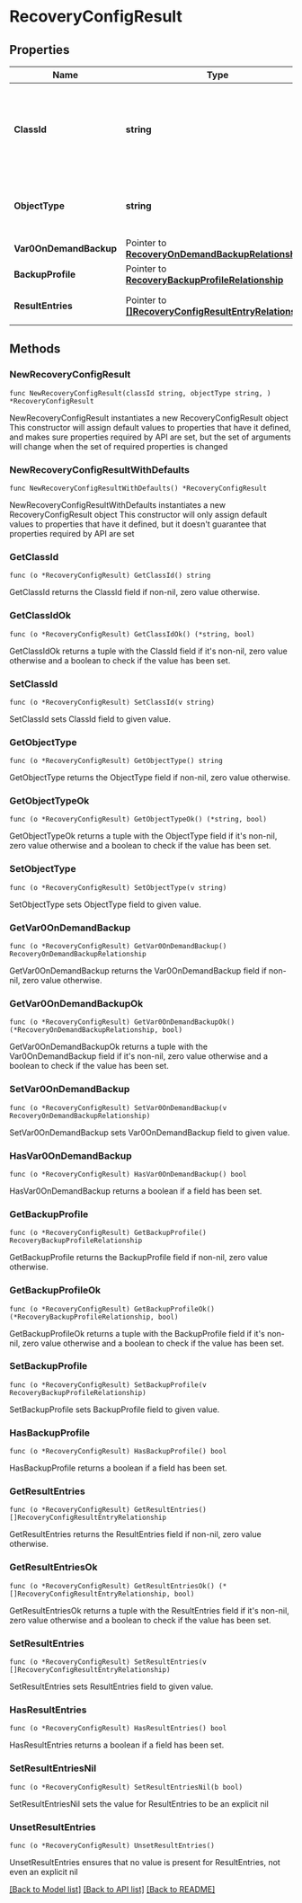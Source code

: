 # RecoveryConfigResult

## Properties

Name | Type | Description | Notes
------------ | ------------- | ------------- | -------------
**ClassId** | **string** | The fully-qualified name of the instantiated, concrete type. This property is used as a discriminator to identify the type of the payload when marshaling and unmarshaling data. | [default to "recovery.ConfigResult"]
**ObjectType** | **string** | The fully-qualified name of the instantiated, concrete type. The value should be the same as the &#39;ClassId&#39; property. | [default to "recovery.ConfigResult"]
**Var0OnDemandBackup** | Pointer to [**RecoveryOnDemandBackupRelationship**](recovery.OnDemandBackup.Relationship.md) |  | [optional] 
**BackupProfile** | Pointer to [**RecoveryBackupProfileRelationship**](recovery.BackupProfile.Relationship.md) |  | [optional] 
**ResultEntries** | Pointer to [**[]RecoveryConfigResultEntryRelationship**](recovery.ConfigResultEntry.Relationship.md) | An array of relationships to recoveryConfigResultEntry resources. | [optional] 

## Methods

### NewRecoveryConfigResult

`func NewRecoveryConfigResult(classId string, objectType string, ) *RecoveryConfigResult`

NewRecoveryConfigResult instantiates a new RecoveryConfigResult object
This constructor will assign default values to properties that have it defined,
and makes sure properties required by API are set, but the set of arguments
will change when the set of required properties is changed

### NewRecoveryConfigResultWithDefaults

`func NewRecoveryConfigResultWithDefaults() *RecoveryConfigResult`

NewRecoveryConfigResultWithDefaults instantiates a new RecoveryConfigResult object
This constructor will only assign default values to properties that have it defined,
but it doesn't guarantee that properties required by API are set

### GetClassId

`func (o *RecoveryConfigResult) GetClassId() string`

GetClassId returns the ClassId field if non-nil, zero value otherwise.

### GetClassIdOk

`func (o *RecoveryConfigResult) GetClassIdOk() (*string, bool)`

GetClassIdOk returns a tuple with the ClassId field if it's non-nil, zero value otherwise
and a boolean to check if the value has been set.

### SetClassId

`func (o *RecoveryConfigResult) SetClassId(v string)`

SetClassId sets ClassId field to given value.


### GetObjectType

`func (o *RecoveryConfigResult) GetObjectType() string`

GetObjectType returns the ObjectType field if non-nil, zero value otherwise.

### GetObjectTypeOk

`func (o *RecoveryConfigResult) GetObjectTypeOk() (*string, bool)`

GetObjectTypeOk returns a tuple with the ObjectType field if it's non-nil, zero value otherwise
and a boolean to check if the value has been set.

### SetObjectType

`func (o *RecoveryConfigResult) SetObjectType(v string)`

SetObjectType sets ObjectType field to given value.


### GetVar0OnDemandBackup

`func (o *RecoveryConfigResult) GetVar0OnDemandBackup() RecoveryOnDemandBackupRelationship`

GetVar0OnDemandBackup returns the Var0OnDemandBackup field if non-nil, zero value otherwise.

### GetVar0OnDemandBackupOk

`func (o *RecoveryConfigResult) GetVar0OnDemandBackupOk() (*RecoveryOnDemandBackupRelationship, bool)`

GetVar0OnDemandBackupOk returns a tuple with the Var0OnDemandBackup field if it's non-nil, zero value otherwise
and a boolean to check if the value has been set.

### SetVar0OnDemandBackup

`func (o *RecoveryConfigResult) SetVar0OnDemandBackup(v RecoveryOnDemandBackupRelationship)`

SetVar0OnDemandBackup sets Var0OnDemandBackup field to given value.

### HasVar0OnDemandBackup

`func (o *RecoveryConfigResult) HasVar0OnDemandBackup() bool`

HasVar0OnDemandBackup returns a boolean if a field has been set.

### GetBackupProfile

`func (o *RecoveryConfigResult) GetBackupProfile() RecoveryBackupProfileRelationship`

GetBackupProfile returns the BackupProfile field if non-nil, zero value otherwise.

### GetBackupProfileOk

`func (o *RecoveryConfigResult) GetBackupProfileOk() (*RecoveryBackupProfileRelationship, bool)`

GetBackupProfileOk returns a tuple with the BackupProfile field if it's non-nil, zero value otherwise
and a boolean to check if the value has been set.

### SetBackupProfile

`func (o *RecoveryConfigResult) SetBackupProfile(v RecoveryBackupProfileRelationship)`

SetBackupProfile sets BackupProfile field to given value.

### HasBackupProfile

`func (o *RecoveryConfigResult) HasBackupProfile() bool`

HasBackupProfile returns a boolean if a field has been set.

### GetResultEntries

`func (o *RecoveryConfigResult) GetResultEntries() []RecoveryConfigResultEntryRelationship`

GetResultEntries returns the ResultEntries field if non-nil, zero value otherwise.

### GetResultEntriesOk

`func (o *RecoveryConfigResult) GetResultEntriesOk() (*[]RecoveryConfigResultEntryRelationship, bool)`

GetResultEntriesOk returns a tuple with the ResultEntries field if it's non-nil, zero value otherwise
and a boolean to check if the value has been set.

### SetResultEntries

`func (o *RecoveryConfigResult) SetResultEntries(v []RecoveryConfigResultEntryRelationship)`

SetResultEntries sets ResultEntries field to given value.

### HasResultEntries

`func (o *RecoveryConfigResult) HasResultEntries() bool`

HasResultEntries returns a boolean if a field has been set.

### SetResultEntriesNil

`func (o *RecoveryConfigResult) SetResultEntriesNil(b bool)`

 SetResultEntriesNil sets the value for ResultEntries to be an explicit nil

### UnsetResultEntries
`func (o *RecoveryConfigResult) UnsetResultEntries()`

UnsetResultEntries ensures that no value is present for ResultEntries, not even an explicit nil

[[Back to Model list]](../README.md#documentation-for-models) [[Back to API list]](../README.md#documentation-for-api-endpoints) [[Back to README]](../README.md)


